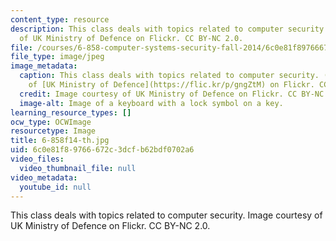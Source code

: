 ```yaml
---
content_type: resource
description: This class deals with topics related to computer security. Image courtesy
  of UK Ministry of Defence on Flickr. CC BY-NC 2.0.
file: /courses/6-858-computer-systems-security-fall-2014/6c0e81f89766672c3dcfb62bdf0702a6_6-858f14-th.jpg
file_type: image/jpeg
image_metadata:
  caption: This class deals with topics related to computer security. (Image courtesy
    of [UK Ministry of Defence](https://flic.kr/p/gngZtM) on Flickr. CC BY-NC 2.0.)
  credit: Image courtesy of UK Ministry of Defence on Flickr. CC BY-NC 2.0.
  image-alt: Image of a keyboard with a lock symbol on a key.
learning_resource_types: []
ocw_type: OCWImage
resourcetype: Image
title: 6-858f14-th.jpg
uid: 6c0e81f8-9766-672c-3dcf-b62bdf0702a6
video_files:
  video_thumbnail_file: null
video_metadata:
  youtube_id: null
---
```

This class deals with topics related to computer security. Image courtesy of UK Ministry of Defence on Flickr. CC BY-NC 2.0.

